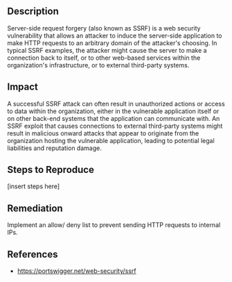 ## Description
Server-side request forgery (also known as SSRF) is a web security vulnerability that allows an attacker to induce the server-side application to make HTTP requests to an arbitrary domain of the attacker's choosing. In typical SSRF examples, the attacker might cause the server to make a connection back to itself, or to other web-based services within the organization's infrastructure, or to external third-party systems.

## Impact
A successful SSRF attack can often result in unauthorized actions or access to data within the organization, either in the vulnerable application itself or on other back-end systems that the application can communicate with. An SSRF exploit that causes connections to external third-party systems might result in malicious onward attacks that appear to originate from the organization hosting the vulnerable application, leading to potential legal liabilities and reputation damage.

## Steps to Reproduce
[insert steps here]

## Remediation
Implement an allow/ deny list to prevent sending HTTP requests to internal IPs.

## References
- https://portswigger.net/web-security/ssrf
